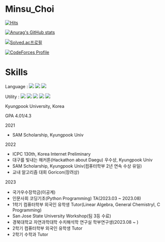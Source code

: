 # Minsu_Choi
[![Hits](https://hits.seeyoufarm.com/api/count/incr/badge.svg?url=https%3A%2F%2Fgithub.com%2FMinsuchoi-1999&count_bg=%2379C83D&title_bg=%23555555&icon=&icon_color=%23E7E7E7&title=hits&edge_flat=false)](https://hits.seeyoufarm.com)

[![Anurag's GitHub stats](https://github-readme-stats.vercel.app/api?username=Minsuchoi-1999&show_icons=true&theme=radical)](https://github.com/anuraghazra/github-readme-stats)

[![Solved.ac프로필](http://mazassumnida.wtf/api/v2/generate_badge?boj=minsu_choi)](https://solved.ac/minsu_choi)

[![CodeForces Profile](https://cf.leed.at?id=minsu_choi)](https://codeforces.com/profile/minsu_choi)

# Skills

Language : 
<img src="https://img.shields.io/badge/C-A8B9CC?style=for-the-badge&logo=C&logoColor=white">
<img src="https://img.shields.io/badge/C++-00599C?style=for-the-badge&logo=C++&logoColor=white">
<img src="https://img.shields.io/badge/Python-3776AB?style=for-the-badge&logo=Python&logoColor=white">

Utility : 
<img src="https://img.shields.io/badge/Git-F05032?style=for-the-badge&logo=Git&logoColor=white">
<img src="https://img.shields.io/badge/Docker-2496ED?style=for-the-badge&logo=Docker&logoColor=white">
<img src="https://img.shields.io/badge/Ubuntu-E95420?style=for-the-badge&logo=Ubuntu&logoColor=white">
<img src="https://img.shields.io/badge/Eclipse IDE-2C2255?style=for-the-badge&logo=Eclipse IDE&logoColor=white">
<img src="https://img.shields.io/badge/Sourcetree-0052CC?style=for-the-badge&logo=Sourcetree&logoColor=white">


Kyungpook University, Korea

GPA 4.01/4.3

2021
- SAM Scholarship, Kyungpook Univ

2022
- ICPC 130th, Korea Internet Preliminary
- 대구를 빛내는 해커톤(Hackathon about Daegu) 우수상, Kyungpook Univ
- SAM Scholarship, Kyungpook Univ(컴퓨터학부 2년 연속 수상 유일)
- 교내 알고리즘 대회 Goricon(장려상)

2023
- 국가우수장학금(이공계)
- 인문사회 코딩기초(Python Programming) TA(2023.03 ~ 2023.08)
- 1학기 컴퓨터학부 외국인 유학생 Tutor(Linear Algebra, General ChemistryⅠ, C Programming)
- San Jose State University Workshop(팀 3등 수료)
- 경북대학교 자연과학대학 수치해석학 연구실 학부연구생(2023.08 ~ )
- 2학기 컴퓨터학부 외국인 유학생 Tutor
- 2학기 수학과 Tutor
